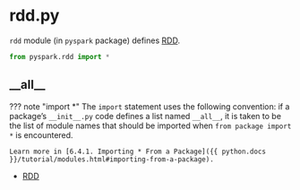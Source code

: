 # rdd.py

`rdd` module (in `pyspark` package) defines [RDD](../RDD.md).

```py
from pyspark.rdd import *
```

## \_\_all__

??? note "import *"
    The `import` statement uses the following convention: if a package’s `__init__.py` code defines a list named `__all__`, it is taken to be the list of module names that should be imported when `from package import *` is encountered.

    Learn more in [6.4.1. Importing * From a Package]({{ python.docs }}/tutorial/modules.html#importing-from-a-package).

* [RDD](../RDD.md)
